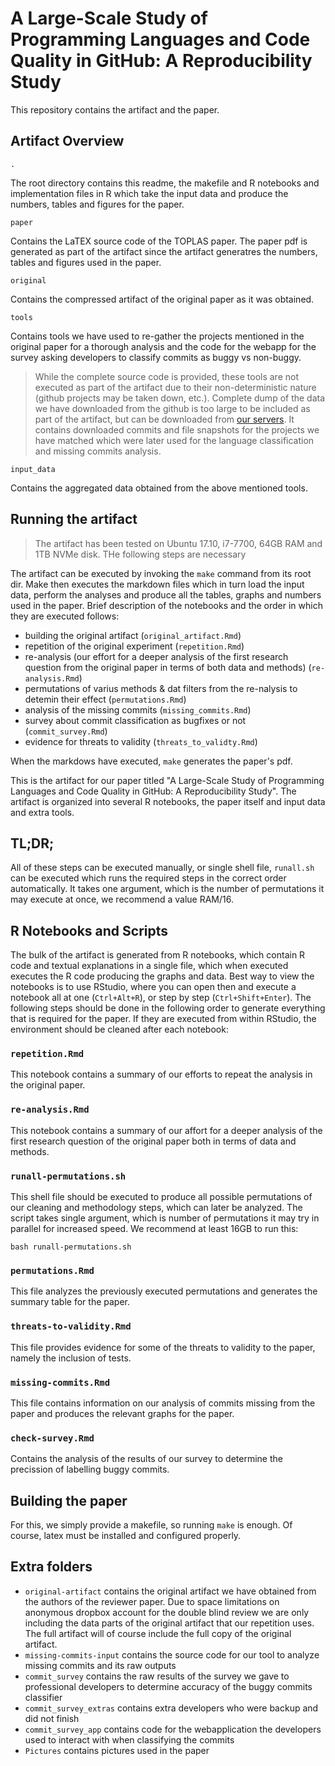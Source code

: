 # A Large-Scale Study of Programming Languages and Code Quality in GitHub: A Reproducibility Study

This repository contains the artifact and the paper.

## Artifact Overview

`.` 

The root directory contains this readme, the makefile and R notebooks and implementation files in R which take the input data and produce the numbers, tables and figures for the paper. 

`paper`

Contains the LaTEX source code of the TOPLAS paper. The paper pdf is generated as part of the artifact since the artifact generatres the numbers, tables and figures used in the paper.

`original`

Contains the compressed artifact of the original paper as it was obtained. 

`tools`

Contains tools we have used to re-gather the projects mentioned in the original paper for a thorough analysis and the code for the webapp for the survey asking developers to classify commits as buggy vs non-buggy.

> While the complete source code is provided, these tools are not executed as part of the artifact due to their non-deterministic nature (github projects may be taken down, etc.). Complete dump of the data we have downloaded from the github is too large to be included as part of the artifact, but can be downloaded from [our servers](http://violet.ele.fit.cvut.cz/TOPLAS19/inputData). It contains downloaded commits and file snapshots for the projects we have matched which were later used for the language classification and missing commits analysis.

`input_data`

Contains the aggregated data obtained from the above mentioned tools.

## Running the artifact

> The artifact has been tested on Ubuntu 17.10, i7-7700, 64GB RAM and 1TB NVMe disk. THe following steps are necessary  





The artifact can be executed by invoking the `make` command from its root dir. Make then executes the markdown files which in turn load the input data, perform the analyses and produce all the tables, graphs and numbers used in the paper. Brief description of the notebooks and the order in which they are executed follows:

- building the original artifact (`original_artifact.Rmd`)
- repetition of the original experiment (`repetition.Rmd`)
- re-analysis (our effort for a deeper analysis of the first research question from the original paper in terms of both data and methods) (`re-analysis.Rmd`)
- permutations of varius methods & dat filters from the re-nalysis to detemin their effect (`permutations.Rmd`)
- analysis of the missing commits (`missing_commits.Rmd`)
- survey about commit classification as bugfixes or not (`commit_survey.Rmd`)
- evidence for threats to validity (`threats_to_validty.Rmd`)

When the markdows have executed, `make` generates the paper's pdf. 













This is the artifact for our paper titled "A Large-Scale Study of Programming Languages and Code Quality in GitHub: A Reproducibility Study". The artifact is organized into several R notebooks, the paper itself and input data and extra tools.

## TL;DR;

All of these steps can be executed manually, or single shell file, `runall.sh` can be executed which runs the required steps in the correct order automatically. It takes one argument, which is the number of permutations it may execute at once, we recommend a value RAM/16. 

## R Notebooks and Scripts

The bulk of the artifact is generated from R notebooks, which contain R code and textual explanations in a single file, which when executed executes the R code producing the graphs and data. Best way to view the notebooks is to use RStudio, where you can open then and execute a notebook all at one (`Ctrl+Alt+R`), or step by step (`Ctrl+Shift+Enter`). The following steps should be done in the following order to generate everything that is required for the paper. If they are executed from within RStudio, the environment should be cleaned after each notebook:

### `repetition.Rmd`

This notebook contains a summary of our efforts to repeat the analysis in the original paper. 

### `re-analysis.Rmd`

This notebook contains a summary of our affort for a deeper analysis of the first research question of the original paper both in terms of data and methods. 

### `runall-permutations.sh`

This shell file should be executed to produce all possible permutations of our cleaning and methodology steps, which can later be analyzed. The script takes single argument, which is number of permutations it may try in parallel for increased speed. We recommend at least 16GB to run this:

    bash runall-permutations.sh 
    
### `permutations.Rmd`

This file analyzes the previously executed permutations and generates the summary table for the paper. 

### `threats-to-validity.Rmd`

This file provides evidence for some of the threats to validity to the paper, namely the inclusion of tests. 

### `missing-commits.Rmd` 

This file contains information on our analysis of commits missing from the paper and produces the relevant graphs for the paper. 

### `check-survey.Rmd`

Contains the analysis of the results of our survey to determine the precission of labelling buggy commits. 

## Building the paper

For this, we simply provide a makefile, so running `make` is enough. Of course, latex must be installed and configured properly. 

## Extra folders

- `original-artifact` contains the original artifact we have obtained from the authors of the reviewer paper. Due to space limitations on anonymous dropbox account for the double blind review we are only including the data parts of the original artifact that our repetition uses. The full artifact will of course include the full copy of the original artifact. 
- `missing-commits-input` contains the source code for our tool to analyze missing commits and its raw outputs
- `commit_survey` contains the raw results of the survey we gave to professional developers to determine accuracy of the buggy commits classifier
- `commit_survey_extras` contains extra developers who were backup and did not finish
- `commit_survey_app` contains code for the webapplication the developers used to interact with when classifying the commits
- `Pictures` contains pictures used in the paper

